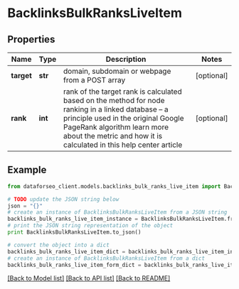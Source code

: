 # BacklinksBulkRanksLiveItem


## Properties

Name | Type | Description | Notes
------------ | ------------- | ------------- | -------------
**target** | **str** | domain, subdomain or webpage from a POST array | [optional] 
**rank** | **int** | rank of the target rank is calculated based on the method for node ranking in a linked database – a principle used in the original Google PageRank algorithm learn more about the metric and how it is calculated in this help center article | [optional] 

## Example

```python
from dataforseo_client.models.backlinks_bulk_ranks_live_item import BacklinksBulkRanksLiveItem

# TODO update the JSON string below
json = "{}"
# create an instance of BacklinksBulkRanksLiveItem from a JSON string
backlinks_bulk_ranks_live_item_instance = BacklinksBulkRanksLiveItem.from_json(json)
# print the JSON string representation of the object
print BacklinksBulkRanksLiveItem.to_json()

# convert the object into a dict
backlinks_bulk_ranks_live_item_dict = backlinks_bulk_ranks_live_item_instance.to_dict()
# create an instance of BacklinksBulkRanksLiveItem from a dict
backlinks_bulk_ranks_live_item_form_dict = backlinks_bulk_ranks_live_item.from_dict(backlinks_bulk_ranks_live_item_dict)
```
[[Back to Model list]](../README.md#documentation-for-models) [[Back to API list]](../README.md#documentation-for-api-endpoints) [[Back to README]](../README.md)


